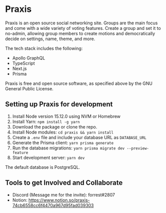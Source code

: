 # Praxis

Praxis is an open source social networking site. Groups are the main focus and come with a wide variety of voting features. Create a group and set it to no-admin, allowing group members to create motions and democratically decide on settings, name, theme, and more.

The tech stack includes the following:

- Apollo GraphQL
- TypeScript
- Next.js
- Prisma

Praxis is free and open source software, as specified above by the GNU General Public License.

## Setting up Praxis for development

1. Install Node version 15.12.0 using NVM or Homebrew
2. Install Yarn: `npm install -g yarn`
3. Download the package or clone the repo.
4. Install Node modules: `cd praxis && yarn install`
5. Create a `.env` file and include your database URL as `DATABASE_URL`
6. Generate the Prisma client: `yarn prisma generate`
7. Run the database migrations: `yarn prisma migrate dev --preview-feature`
8. Start development server: `yarn dev`

The default database is PostgreSQL.

## Tools to get Involved and Collaborate

- Discord (Message me for the invite): forrest#2807
- Notion: https://www.notion.so/praxis-74cb6558cc6f4470a967d95fad039303
